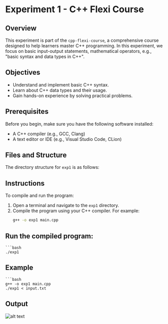 # Experiment 1 - C++ Flexi Course

## Overview
This experiment is part of the `cpp-flexi-course`, a comprehensive course designed to help learners master C++ programming. In this experiment, we focus on basic input-output statements, mathematical operators, e.g., "basic syntax and data types in C++".

## Objectives
- Understand and implement basic C++ syntax.
- Learn about C++ data types and their usage.
- Gain hands-on experience by solving practical problems.

## Prerequisites
Before you begin, make sure you have the following software installed:
- A C++ compiler (e.g., GCC, Clang)
- A text editor or IDE (e.g., Visual Studio Code, CLion)

## Files and Structure
The directory structure for `exp1` is as follows:

## Instructions
To compile and run the program:

1. Open a terminal and navigate to the `exp1` directory.
2. Compile the program using your C++ compiler. For example:
   ```bash
   g++ -o exp1 main.cpp

## Run the compiled program:
    ```bash
    ./exp1

## Example
    ```bash 
    g++ -o exp1 main.cpp
    ./exp1 < input.txt

## Output 
![alt text](image.png)


